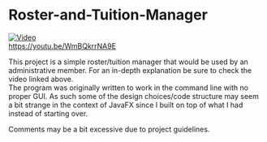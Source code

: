 # Roster-and-Tuition-Manager
[![Video](https://img.youtube.com/vi/WmBQkrrNA9E/hqdefault.jpg)](https://www.youtube.com/watch?v=WmBQkrrNA9E)  
https://youtu.be/WmBQkrrNA9E  
  
This project is a simple roster/tuition manager that would be used by an administrative member. For an in-depth explanation be sure to check the video linked above.  
The program was originally written to work in the command line with no proper GUI. As such some of the design choices/code structure may seem a bit strange in the context of JavaFX since I built on top of what I had instead of starting over.

Comments may be a bit excessive due to project guidelines.
